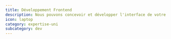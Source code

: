 ```yaml
---
title: Développement Frontend
description: Nous pouvons concevoir et développer l'interface de votre service. Notre stack frontend s'appuie sur Bootstrap, AngularJS, JQuery.
icon: laptop
category: expertise-uni
subcategory: dev
---
```

